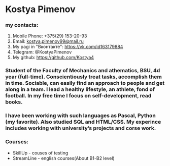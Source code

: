 # Kostya Pimenov

### my contacts: 
1. Mobile Phone: +375(29) 153-20-93
2. Email: kostya.pimenov99@mail.ru 
3. My pagi in "Вконтакте": https://vk.com/id163179884
4. Telegram: @KostyaPimenov
5. My github: https://github.com/Kostya4

### Student of the Faculty of Mechanics and athematics, BSU, 4d year (full-time). Conscientiously treat tasks, accomplish them in time. Sociable, can easily find an approach to people and get along in a team. I lead a healthy lifestyle, an athlete, fond of football. In my free time I focus on self-development, read books.

### I have been working with such languages as Pascal, Python (my favorite). Also studied SQL and HTML/CSS. My experince includes working with university’s projects and corse work.

### Courses: 
* SkillUp - couses of testing
* StreamLine - english courses(About B1-B2 level)